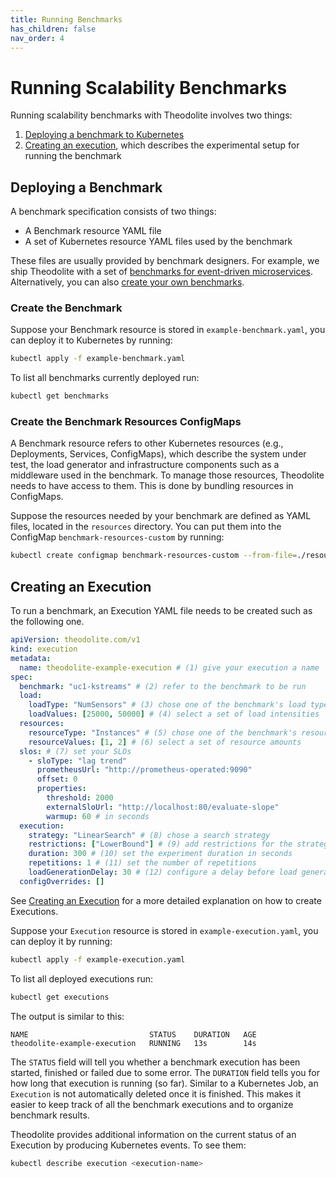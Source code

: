 ```yaml
---
title: Running Benchmarks
has_children: false
nav_order: 4
---
```


# Running Scalability Benchmarks

Running scalability benchmarks with Theodolite involves two things:

1. [Deploying a benchmark to Kubernetes](#deploying-a-benchmark)
1. [Creating an execution](#creating-an-execution), which describes the experimental setup for running the benchmark

## Deploying a Benchmark

A benchmark specification consists of two things:

* A Benchmark resource YAML file
* A set of Kubernetes resource YAML files used by the benchmark
<!-- - One or multiple ConfigMap YAML files containing all the Kubernetes resource used by the benchmark as YAML files -->

These files are usually provided by benchmark designers.
For example, we ship Theodolite with a set of [benchmarks for event-driven microservices](theodolite-benchmarks).
Alternatively, you can also [create your own benchmarks](creating-a-benchmark).

<!-- Theodolite >v0.5
Once you have collected all Kubernetes resources for the benchmark (Benchmark resource and ConfigMaps) in a specific directory, you can deploy everything to Kubernetes by running:

```sh
kubectl apply -f .
```
-->

### Create the Benchmark

Suppose your Benchmark resource is stored in `example-benchmark.yaml`, you can deploy it to Kubernetes by running:

```sh
kubectl apply -f example-benchmark.yaml
```

To list all benchmarks currently deployed run:

```sh
kubectl get benchmarks
```

<!-- TODO output-->

### Create the Benchmark Resources ConfigMaps

A Benchmark resource refers to other Kubernetes resources (e.g., Deployments, Services, ConfigMaps), which describe the system under test, the load generator and infrastructure components such as a middleware used in the benchmark. To manage those resources, Theodolite needs to have access to them. This is done by bundling resources in ConfigMaps.

Suppose the resources needed by your benchmark are defined as YAML files, located in the `resources` directory. You can put them into the ConfigMap `benchmark-resources-custom` by running:

```sh
kubectl create configmap benchmark-resources-custom --from-file=./resources -o yaml --dry-run=client | kubectl apply -f -
```


## Creating an Execution

To run a benchmark, an Execution YAML file needs to be created such as the following one.

```yaml
apiVersion: theodolite.com/v1
kind: execution
metadata:
  name: theodolite-example-execution # (1) give your execution a name
spec:
  benchmark: "uc1-kstreams" # (2) refer to the benchmark to be run
  load:
    loadType: "NumSensors" # (3) chose one of the benchmark's load types
    loadValues: [25000, 50000] # (4) select a set of load intensities
  resources:
    resourceType: "Instances" # (5) chose one of the benchmark's resource types
    resourceValues: [1, 2] # (6) select a set of resource amounts
  slos: # (7) set your SLOs
    - sloType: "lag trend"
      prometheusUrl: "http://prometheus-operated:9090"
      offset: 0
      properties:
        threshold: 2000
        externalSloUrl: "http://localhost:80/evaluate-slope"
        warmup: 60 # in seconds
  execution:
    strategy: "LinearSearch" # (8) chose a search strategy
    restrictions: ["LowerBound"] # (9) add restrictions for the strategy
    duration: 300 # (10) set the experiment duration in seconds
    repetitions: 1 # (11) set the number of repetitions
    loadGenerationDelay: 30 # (12) configure a delay before load generation
  configOverrides: []
```

See [Creating an Execution](creating-an-execution) for a more detailed explanation on how to create Executions.

Suppose your `Execution` resource is stored in `example-execution.yaml`, you
can deploy it by running:

```sh
kubectl apply -f example-execution.yaml
```

To list all deployed executions run:

```sh
kubectl get executions
```

The output is similar to this:

```
NAME                           STATUS    DURATION   AGE
theodolite-example-execution   RUNNING   13s        14s
```

The `STATUS` field will tell you whether a benchmark execution has been
started, finished or failed due to some error. The `DURATION` field tells you
for how long that execution is running (so far). Similar to a Kubernetes Job,
an `Execution` is not automatically deleted once it is finished. This makes it
easier to keep track of all the benchmark executions and to organize benchmark
results.

Theodolite provides additional information on the current status of an Execution by producing Kubernetes events. To see them:

```sh
kubectl describe execution <execution-name>
```

